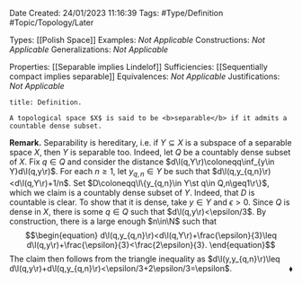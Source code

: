 <div class="topSpace"></div>

Date Created: 24/01/2023 11:16:39
Tags: #Type/Definition #Topic/Topology/Later

Types: [[Polish Space]]
Examples: <i>Not Applicable</i>
Constructions: <i>Not Applicable</i>
Generalizations: <i>Not Applicable</i>

Properties: [[Separable implies Lindelof]]
Sufficiencies: [[Sequentially compact implies separable]]
Equivalences: <i>Not Applicable</i>
Justifications: <i>Not Applicable</i>

``` ad-Definition
title: Definition.

A topological space $X$ is said to be <b>separable</b> if it admits a countable dense subset.

```

<b>Remark.</b> Separability is hereditary, i.e. if $Y\subseteq X$ is a subspace of a separable space $X$, then $Y$ is separable too. Indeed, let $Q$ be a countably dense subset of $X$. Fix $q\in Q$ and consider the distance $d\l(q,Y\r)\coloneqq\inf_{y\in Y}d\l(q,y\r)$. For each $n\geq1$, let $y_{q,n}\in Y$ be such that $d\l(q,y_{q,n}\r)<d\l(q,Y\r)+1/n$. Set $D\coloneqq\l\{y_{q,n}\in Y\st q\in Q,n\geq1\r\}$, which we claim is a countably dense subset of $Y$. Indeed, that $D$ is countable is clear. To show that it is dense, take $y\in Y$ and $\epsilon>0$. Since $Q$ is dense in $X$, there is some $q\in Q$ such that $d\l(q,y\r)<\epsilon/3$. By construction, there is a large enough $n\in\N$ such that
$$\begin{equation}
    d\l(q,y_{q,n}\r)<d\l(q,Y\r)+\frac{\epsilon}{3}\leq d\l(q,y\r)+\frac{\epsilon}{3}<\frac{2\epsilon}{3}.
\end{equation}$$
The claim then follows from the triangle inequality as $d\l(y,y_{q,n}\r)\leq d\l(q,y\r)+d\l(q,y_{q,n}\r)<\epsilon/3+2\epsilon/3=\epsilon$.<span style="float:right;">$\blacklozenge$</span>
